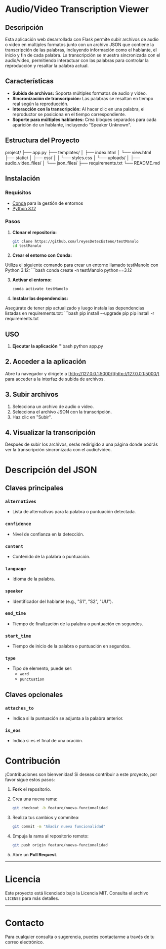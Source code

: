 # Audio/Video Transcription Viewer

## Descripción

Esta aplicación web desarrollada con Flask permite subir archivos de audio o video en múltiples formatos junto con un archivo JSON que contiene la transcripción de las palabras, incluyendo información como el hablante, el inicio y fin de cada palabra. La transcripción se muestra sincronizada con el audio/video, permitiendo interactuar con las palabras para controlar la reproducción y resaltar la palabra actual.

## Características

- **Subida de archivos:** Soporta múltiples formatos de audio y video.
- **Sincronización de transcripción:** Las palabras se resaltan en tiempo real según la reproducción.
- **Interacción con la transcripción:** Al hacer clic en una palabra, el reproductor se posiciona en el tiempo correspondiente.
- **Soporte para múltiples hablantes:** Crea bloques separados para cada aparición de un hablante, incluyendo "Speaker Unknown".

## Estructura del Proyecto

project/
├── app.py
├── templates/
│   ├── index.html
│   └── view.html
├── static/
│   ├── css/
│   │   └── styles.css
│   └── uploads/
│       ├── audio_video_files/
│       └── json_files/
├── requirements.txt
└── README.md


## Instalación

### Requisitos

- [Conda](https://docs.conda.io/en/latest/) para la gestión de entornos
- [Python 3.12](https://www.python.org/downloads/)

### Pasos

1. **Clonar el repositorio:**

   ```bash
   git clone https://github.com/lreyesDetecEsteno/testManolo
   cd testManolo


2. **Crear el entorno con Conda:**

Utiliza el siguiente comando para crear un entorno llamado testManolo con Python 3.12:
    ```bash
    conda create -n testManolo python==3.12


3. **Activar el entorno:**


    ```bash
    conda activate testManolo


4. **Instalar las dependencias:**

Asegúrate de tener pip actualizado y luego instala las dependencias listadas en requirements.txt:
    ```bash
    pip install --upgrade pip
    pip install -r requirements.txt



## USO

1. **Ejecutar la aplicación**
    '''bash
    python app.py

## 2. Acceder a la aplicación

Abre tu navegador y dirígete a [http://127.0.0.1:5000/](http://127.0.0.1:5000/) para acceder a la interfaz de subida de archivos.

## 3. Subir archivos

1. Selecciona un archivo de audio o video.
2. Selecciona el archivo JSON con la transcripción.
3. Haz clic en "Subir".

## 4. Visualizar la transcripción

Después de subir los archivos, serás redirigido a una página donde podrás ver la transcripción sincronizada con el audio/video.


# Descripción del JSON

## Claves principales

### `alternatives`
- Lista de alternativas para la palabra o puntuación detectada.

### `confidence`
- Nivel de confianza en la detección.

### `content`
- Contenido de la palabra o puntuación.

### `language`
- Idioma de la palabra.

### `speaker`
- Identificador del hablante (e.g., "S1", "S2", "UU").

### `end_time`
- Tiempo de finalización de la palabra o puntuación en segundos.

### `start_time`
- Tiempo de inicio de la palabra o puntuación en segundos.

### `type`
- Tipo de elemento, puede ser:
  - `word`
  - `punctuation`

## Claves opcionales

### `attaches_to`
- Indica si la puntuación se adjunta a la palabra anterior.

### `is_eos`
- Indica si es el final de una oración.


# Contribución

¡Contribuciones son bienvenidas! Si deseas contribuir a este proyecto, por favor sigue estos pasos:

1. **Fork** el repositorio.
2. Crea una nueva rama:

    ```bash
    git checkout -b feature/nueva-funcionalidad
    ```

3. Realiza tus cambios y commitea:

    ```bash
    git commit -m "Añadir nueva funcionalidad"
    ```

4. Empuja la rama al repositorio remoto:

    ```bash
    git push origin feature/nueva-funcionalidad
    ```

5. Abre un **Pull Request**.

---

# Licencia

Este proyecto está licenciado bajo la Licencia MIT. Consulta el archivo `LICENSE` para más detalles.

---

# Contacto

Para cualquier consulta o sugerencia, puedes contactarme a través de tu correo electrónico.

